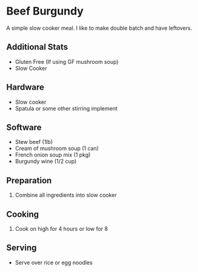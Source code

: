 # Beef Burgundy
A simple slow cooker meal.  I like to make double batch and have leftovers.

## Additional Stats
* Gluten Free (If using GF mushroom soup)
* Slow Cooker

## Hardware
* Slow cooker
* Spatula or some other stirring implement

## Software
* Stew beef (1lb)
* Cream of mushroom soup (1 can)
* French onion soup mix (1 pkg)
* Burgundy wine (1/2 cup)

## Preparation
1. Combine all ingredients into slow cooker

## Cooking
1. Cook on high for 4 hours or low for 8

## Serving
* Serve over rice or egg noodles